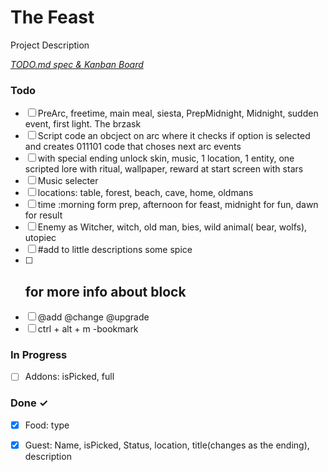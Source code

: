 # The Feast

Project Description

<em>[TODO.md spec & Kanban Board](https://bit.ly/3fCwKfM)</em>

### Todo

- [ ] PreArc, freetime, main meal, siesta, PrepMidnight, Midnight, sudden event, first light. The brzask  
- [ ] Script code an obcject on arc where it checks if option is selected and creates 011101 code that choses next arc events  
- [ ] with special ending unlock skin, music, 1 location, 1 entity, one scripted lore with ritual, wallpaper, reward at start screen with stars  
- [ ] Music selecter  
- [ ] locations: table, forest, beach, cave, home, oldmans  
- [ ] time :morning form prep, afternoon for feast, midnight for fun, dawn for result  
- [ ] Enemy as Witcher, witch, old man, bies, wild animal( bear, wolfs), utopiec  
- [ ] #add to little descriptions some spice  
- [ ] ## for more info about block  
- [ ] @add @change @upgrade  
- [ ] ctrl + alt + m  -bookmark  

### In Progress

- [ ] Addons: isPicked, full  

### Done ✓

- [x] Food: type  
- [x] Guest: Name, isPicked, Status, location, title(changes as the ending), description  

